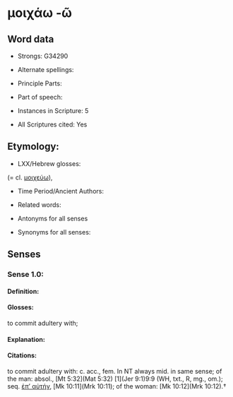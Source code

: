 # μοιχάω -ῶ

<!-- Status: S2=NeedsEdits -->
<!-- Lexica used for edits:   -->

## Word data

* Strongs: G34290

* Alternate spellings:



* Principle Parts: 


* Part of speech: 


* Instances in Scripture: 5

* All Scriptures cited: Yes

## Etymology: 


* LXX/Hebrew glosses: 

(= cl. [μοιχεύω]()),

* Time Period/Ancient Authors: 


* Related words: 

* Antonyms for all senses

* Synonyms for all senses: 


## Senses 


### Sense  1.0: 

#### Definition: 

#### Glosses: 

to commit adultery with; 

#### Explanation: 


#### Citations: 

to commit adultery with: c. acc., fem. In NT always mid. in same sense; of the man: absol., [Mt 5:32](Mat 5:32) [1](Jer 9:1)9:9 (WH, txt., R, mg., om.); seq. [ἐπ’ αὐτήν](), [Mk 10:11](Mrk 10:11); of the woman: [Mk 10:12](Mrk 10:12).†
